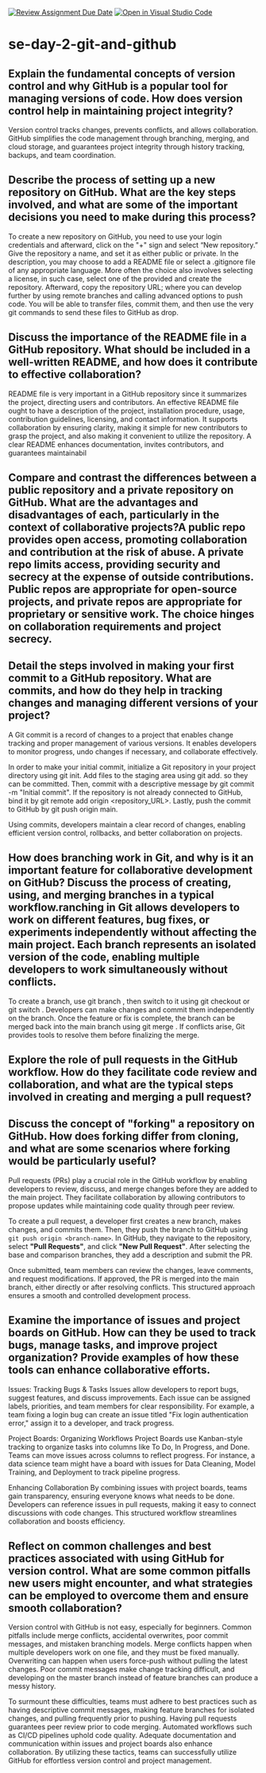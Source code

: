 [![Review Assignment Due Date](https://classroom.github.com/assets/deadline-readme-button-22041afd0340ce965d47ae6ef1cefeee28c7c493a6346c4f15d667ab976d596c.svg)](https://classroom.github.com/a/8wgCKhpZ)
[![Open in Visual Studio Code](https://classroom.github.com/assets/open-in-vscode-2e0aaae1b6195c2367325f4f02e2d04e9abb55f0b24a779b69b11b9e10269abc.svg)](https://classroom.github.com/online_ide?assignment_repo_id=18447853&assignment_repo_type=AssignmentRepo)
# se-day-2-git-and-github
## Explain the fundamental concepts of version control and why GitHub is a popular tool for managing versions of code. How does version control help in maintaining project integrity?
Version control tracks changes, prevents conflicts, and allows collaboration. GitHub simplifies the code management through branching, merging, and cloud storage, and guarantees project integrity through history tracking, backups, and team coordination.


## Describe the process of setting up a new repository on GitHub. What are the key steps involved, and what are some of the important decisions you need to make during this process?
To create a new repository on GitHub, you need to use your login credentials and afterward, click on the "+" sign and select “New repository.” Give the repository a name, and set it as either public or private. In the description, you may choose to add a README file or select a .gitignore file of any appropriate language. More often the choice also involves selecting a license, in such case, select one of the provided and create the repository. Afterward, copy the repository URL; where you can develop further by using remote branches and calling advanced options to push code. You will be able to transfer files, commit them, and then use the very git commands to send these files to GitHub as drop.


## Discuss the importance of the README file in a GitHub repository. What should be included in a well-written README, and how does it contribute to effective collaboration?
README file is  very important in a GitHub repository since it summarizes the project, directing users and contributors. An effective README file ought to have a description of the project, installation procedure, usage, contribution guidelines, licensing, and contact information. It supports collaboration by ensuring clarity, making it simple for new contributors to grasp the project, and also making it convenient to utilize the repository. A clear README enhances documentation, invites contributors, and guarantees maintainabil

## Compare and contrast the differences between a public repository and a private repository on GitHub. What are the advantages and disadvantages of each, particularly in the context of collaborative projects?A public repo provides open access, promoting collaboration and contribution at the risk of abuse. A private repo limits access, providing security and secrecy at the expense of outside contributions. Public repos are appropriate for open-source projects, and private repos are appropriate for proprietary or sensitive work. The choice hinges on collaboration requirements and project secrecy.


## Detail the steps involved in making your first commit to a GitHub repository. What are commits, and how do they help in tracking changes and managing different versions of your project?
A Git commit is a record of changes to a project that enables change tracking and proper management of various versions. It enables developers to monitor progress, undo changes if necessary, and collaborate effectively.

In order to make your initial commit, initialize a Git repository in your project directory using git init. Add files to the staging area using git add. so they can be committed. Then, commit with a descriptive message by git commit -m "Initial commit". If the repository is not already connected to GitHub, bind it by git remote add origin <repository_URL>. Lastly, push the commit to GitHub by git push origin main.

Using commits, developers maintain a clear record of changes, enabling efficient version control, rollbacks, and better collaboration on projects.


## How does branching work in Git, and why is it an important feature for collaborative development on GitHub? Discuss the process of creating, using, and merging branches in a typical workflow.ranching in Git allows developers to work on different features, bug fixes, or experiments independently without affecting the main project. Each branch represents an isolated version of the code, enabling multiple developers to work simultaneously without conflicts.

To create a branch, use git branch <branch-name>, then switch to it using git checkout <branch-name> or git switch <branch-name>. Developers can make changes and commit them independently on the branch. Once the feature or fix is complete, the branch can be merged back into the main branch using git merge <branch-name>. If conflicts arise, Git provides tools to resolve them before finalizing the merge.


## Explore the role of pull requests in the GitHub workflow. How do they facilitate code review and collaboration, and what are the typical steps involved in creating and merging a pull request?

## Discuss the concept of "forking" a repository on GitHub. How does forking differ from cloning, and what are some scenarios where forking would be particularly useful?

Pull requests (PRs) play a crucial role in the GitHub workflow by enabling developers to review, discuss, and merge changes before they are added to the main project. They facilitate collaboration by allowing contributors to propose updates while maintaining code quality through peer review.  

To create a pull request, a developer first creates a new branch, makes changes, and commits them. Then, they push the branch to GitHub using `git push origin <branch-name>`. In GitHub, they navigate to the repository, select **"Pull Requests"**, and click **"New Pull Request"**. After selecting the base and comparison branches, they add a description and submit the PR.  

Once submitted, team members can review the changes, leave comments, and request modifications. If approved, the PR is merged into the main branch, either directly or after resolving conflicts. This structured approach ensures a smooth and controlled development process.

## Examine the importance of issues and project boards on GitHub. How can they be used to track bugs, manage tasks, and improve project organization? Provide examples of how these tools can enhance collaborative efforts.

Issues: Tracking Bugs & Tasks
Issues allow developers to report bugs, suggest features, and discuss improvements. Each issue can be assigned labels, priorities, and team members for clear responsibility. For example, a team fixing a login bug can create an issue titled "Fix login authentication error," assign it to a developer, and track progress.

Project Boards: Organizing Workflows
Project Boards use Kanban-style tracking to organize tasks into columns like To Do, In Progress, and Done. Teams can move issues across columns to reflect progress. For instance, a data science team might have a board with issues for Data Cleaning, Model Training, and Deployment to track pipeline progress.

Enhancing Collaboration
By combining issues with project boards, teams gain transparency, ensuring everyone knows what needs to be done. Developers can reference issues in pull requests, making it easy to connect discussions with code changes. This structured workflow streamlines collaboration and boosts efficiency.

## Reflect on common challenges and best practices associated with using GitHub for version control. What are some common pitfalls new users might encounter, and what strategies can be employed to overcome them and ensure smooth collaboration?
Version control with GitHub is not easy, especially for beginners. Common pitfalls include merge conflicts, accidental overwrites, poor commit messages, and mistaken branching models. Merge conflicts happen when multiple developers work on one file, and they must be fixed manually. Overwriting can happen when users force-push without pulling the latest changes. Poor commit messages make change tracking difficult, and developing on the master branch instead of feature branches can produce a messy history.

To surmount these difficulties, teams must adhere to best practices such as having descriptive commit messages, making feature branches for isolated changes, and pulling frequently prior to pushing. Having pull requests guarantees peer review prior to code merging. Automated workflows such as CI/CD pipelines uphold code quality. Adequate documentation and communication within issues and project boards also enhance collaboration. By utilizing these tactics, teams can successfully utilize GitHub for effortless version control and project management.
